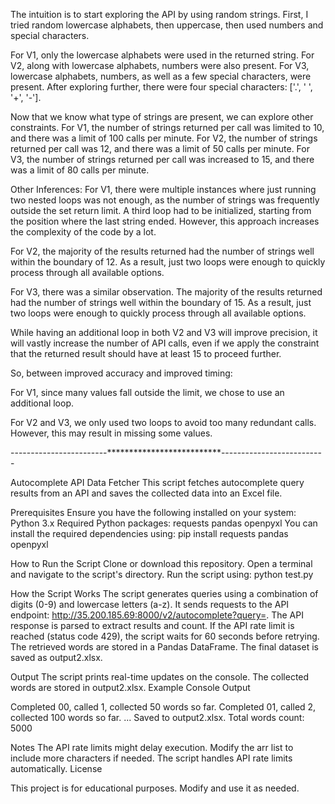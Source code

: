 
The intuition is to start exploring the API by using random strings. First, I tried random lowercase alphabets, then uppercase, then used numbers and special characters.

For V1, only the lowercase alphabets were used in the returned string.
For V2, along with lowercase alphabets, numbers were also present.
For V3, lowercase alphabets, numbers, as well as a few special characters, were present. After exploring further, there were four special characters: ['.', ' ', '+', '-'].

Now that we know what type of strings are present, we can explore other constraints.
For V1, the number of strings returned per call was limited to 10, and there was a limit of 100 calls per minute.
For V2, the number of strings returned per call was 12, and there was a limit of 50 calls per minute.
For V3, the number of strings returned per call was increased to 15, and there was a limit of 80 calls per minute.

Other Inferences:
For V1, there were multiple instances where just running two nested loops was not enough, as the number of strings was frequently outside the set return limit. A third loop had to be initialized, starting from the position where the last string ended. However, this approach increases the complexity of the code by a lot.

For V2, the majority of the results returned had the number of strings well within the boundary of 12. As a result, just two loops were enough to quickly process through all available options.

For V3, there was a similar observation. The majority of the results returned had the number of strings well within the boundary of 15. As a result, just two loops were enough to quickly process through all available options.

While having an additional loop in both V2 and V3 will improve precision, it will vastly increase the number of API calls, even if we apply the constraint that the returned result should have at least 15 to proceed further.

So, between improved accuracy and improved timing:

For V1, since many values fall outside the limit, we chose to use an additional loop.

For V2 and V3, we only used two loops to avoid too many redundant calls. However, this may result in missing some values.


------------------------**************************--------------------------


Autocomplete API Data Fetcher
This script fetches autocomplete query results from an API and saves the collected data into an Excel file.

Prerequisites
Ensure you have the following installed on your system:
Python 3.x
Required Python packages:
requests
pandas
openpyxl
You can install the required dependencies using:
pip install requests pandas openpyxl

How to Run the Script
Clone or download this repository.
Open a terminal and navigate to the script's directory.
Run the script using:
python test.py

How the Script Works
The script generates queries using a combination of digits (0-9) and lowercase letters (a-z).
It sends requests to the API endpoint: http://35.200.185.69:8000/v2/autocomplete?query=<query>.
The API response is parsed to extract results and count.
If the API rate limit is reached (status code 429), the script waits for 60 seconds before retrying.
The retrieved words are stored in a Pandas DataFrame.
The final dataset is saved as output2.xlsx.

Output
The script prints real-time updates on the console.
The collected words are stored in output2.xlsx.
Example Console Output

Completed 00, called 1, collected 50 words so far.
Completed 01, called 2, collected 100 words so far.
...
Saved to output2.xlsx. Total words count: 5000

Notes
The API rate limits might delay execution.
Modify the arr list to include more characters if needed.
The script handles API rate limits automatically.
License

This project is for educational purposes. Modify and use it as needed.
